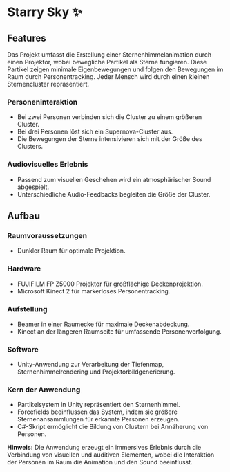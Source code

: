 # Starry Sky ✨

## Features

Das Projekt umfasst die Erstellung einer Sternenhimmelanimation durch einen Projektor, wobei bewegliche Partikel als Sterne fungieren. Diese Partikel zeigen minimale Eigenbewegungen und folgen den Bewegungen im Raum durch Personentracking. Jeder Mensch wird durch einen kleinen Sternencluster repräsentiert.

### Personeninteraktion
- Bei zwei Personen verbinden sich die Cluster zu einem größeren Cluster.
- Bei drei Personen löst sich ein Supernova-Cluster aus.
- Die Bewegungen der Sterne intensivieren sich mit der Größe des Clusters.

### Audiovisuelles Erlebnis
- Passend zum visuellen Geschehen wird ein atmosphärischer Sound abgespielt.
- Unterschiedliche Audio-Feedbacks begleiten die Größe der Cluster.

## Aufbau

### Raumvoraussetzungen
- Dunkler Raum für optimale Projektion.

### Hardware
- FUJIFILM FP Z5000 Projektor für großflächige Deckenprojektion.
- Microsoft Kinect 2 für markerloses Personentracking.

### Aufstellung
- Beamer in einer Raumecke für maximale Deckenabdeckung.
- Kinect an der längeren Raumseite für umfassende Personenverfolgung.

### Software
- Unity-Anwendung zur Verarbeitung der Tiefenmap, Sternenhimmelrendering und Projektorbildgenerierung.

### Kern der Anwendung
- Partikelsystem in Unity repräsentiert den Sternenhimmel.
- Forcefields beeinflussen das System, indem sie größere Sternenansammlungen für erkannte Personen erzeugen.
- C#-Skript ermöglicht die Bildung von Clustern bei Annäherung von Personen.

**Hinweis:** Die Anwendung erzeugt ein immersives Erlebnis durch die Verbindung von visuellen und auditiven Elementen, wobei die Interaktion der Personen im Raum die Animation und den Sound beeinflusst.
